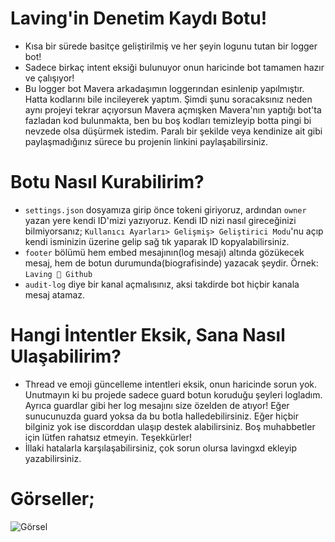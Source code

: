 # Laving'in Denetim Kaydı Botu!

- Kısa bir sürede basitçe geliştirilmiş ve her şeyin logunu tutan bir logger bot!
- Sadece birkaç intent eksiği bulunuyor onun haricinde bot tamamen hazır ve çalışıyor!
- Bu logger bot Mavera arkadaşımın loggerından esinlenip yapılmıştır. Hatta kodlarını bile incileyerek yaptım. Şimdi şunu soracaksınız neden aynı projeyi tekrar açıyorsun Mavera açmışken Mavera'nın yaptığı bot'ta fazladan kod bulunmakta, ben bu boş kodları temizleyip botta pingi bi nevzede olsa düşürmek istedim. Paralı bir şekilde veya kendinize ait gibi paylaşmadığınız sürece bu projenin linkini paylaşabilirsiniz.

# Botu Nasıl Kurabilirim?

- `settings.json` dosyamıza girip önce tokeni giriyoruz, ardından `owner` yazan yere kendi ID'mizi yazıyoruz. Kendi ID nizi nasıl gireceğinizi bilmiyorsanız; `Kullanıcı Ayarları> Gelişmiş> Geliştirici Modu`'nu açıp kendi isminizin üzerine gelip sağ tık yaparak ID kopyalabilirsiniz.
-  `footer` bölümü hem embed mesajının(log mesajı) altında gözükecek mesaj, hem de botun durumunda(biografisinde) yazacak şeydir. Örnek: `Laving 🧡 Github` 
- `audit-log` diye bir kanal açmalısınız, aksi takdirde bot hiçbir kanala mesaj atamaz.

# Hangi İntentler Eksik, Sana Nasıl Ulaşabilirim?

- Thread ve emoji güncelleme intentleri eksik, onun haricinde sorun yok. Unutmayın ki bu projede sadece guard botun koruduğu şeyleri logladım. Ayrıca guardlar gibi her log mesajını size özelden de atıyor! Eğer sunucunuzda guard yoksa da bu botla halledebilirsiniz. Eğer hiçbir bilginiz yok ise discorddan ulaşıp destek alabilirsiniz. Boş muhabbetler için lütfen rahatsız etmeyin. Teşekkürler!
- İllaki hatalarla karşılaşabilirsiniz, çok sorun olursa lavingxd ekleyip yazabilirsiniz.

# Görseller;

![Görsel](https://cdn.discordapp.com/attachments/914409459277770775/914421777600512010/unknown.png)

